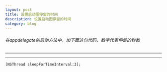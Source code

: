 ```yaml
---
layout: post
title: 设置启动图停留的时间
description: 设置启动图停留的时间 
category: blog
---
```

###### 在appdelegate的启动方法中，加下面这句代码，数字代表停留的秒数
___
___

    [NSThread sleepForTimeInterval:3];
